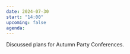 ```yaml
---
date: 2024-07-30
start: "14:00"
upcoming: false
agenda: 
---
```

Discussed plans for Autumn Party Conferences.